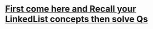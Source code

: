# [**First come here and Recall your LinkedList concepts then solve Qs**](../.././01.%20DataStructures/01.%20LinkList)


